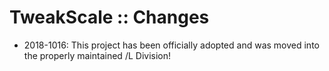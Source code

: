 # TweakScale :: Changes

* 2018-1016: This project has been officially adopted and was moved into the properly maintained /L Division!
